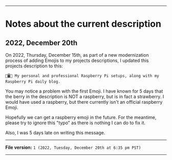 
***

# Notes about the current description

## 2022, December 20th

On 2022, Thursday, December 15th, as part of a new modernization process of adding Emojis to my projects descriptions, I updated this projects description to this:

```
🍓️🖥️📔️ My personal and professional Raspberry Pi setups, along with my Raspberry Pi daily blog.
```

You may notice a problem with the first Emoji. I have known for 5 days that the berry in the description is NOT a raspberry, but is in fact a strawberry. I would have used a raspberry, but there currently isn't an official raspberry Emoji.

Hopefully we can get a raspberry emoji in the future. For the meantime, please try to ignore this "typo" as there is nothing I can do to fix it.

Also, I was 5 days late on writing this message.

***

**File version:** `1 (2022, Tuesday, December 20th at 6:35 pm PST)`

***

